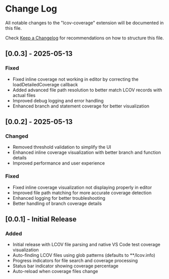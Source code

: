 # Change Log

All notable changes to the "lcov-coverage" extension will be documented in this file.

Check [Keep a Changelog](http://keepachangelog.com/) for recommendations on how to structure this file.

## [0.0.3] - 2025-05-13

### Fixed
- Fixed inline coverage not working in editor by correcting the loadDetailedCoverage callback
- Added advanced file path resolution to better match LCOV records with actual files
- Improved debug logging and error handling
- Enhanced branch and statement coverage for better visualization

## [0.0.2] - 2025-05-13

### Changed
- Removed threshold validation to simplify the UI
- Enhanced inline coverage visualization with better branch and function details
- Improved performance and user experience

### Fixed
- Fixed inline coverage visualization not displaying properly in editor
- Improved file path matching for more accurate coverage detection
- Enhanced logging for better troubleshooting
- Better handling of branch coverage details

## [0.0.1] - Initial Release

### Added
- Initial release with LCOV file parsing and native VS Code test coverage visualization
- Auto-finding LCOV files using glob patterns (defaults to **/lcov.info)
- Progress indicators for file search and coverage processing
- Status bar indicator showing coverage percentage
- Auto-reload when coverage files change